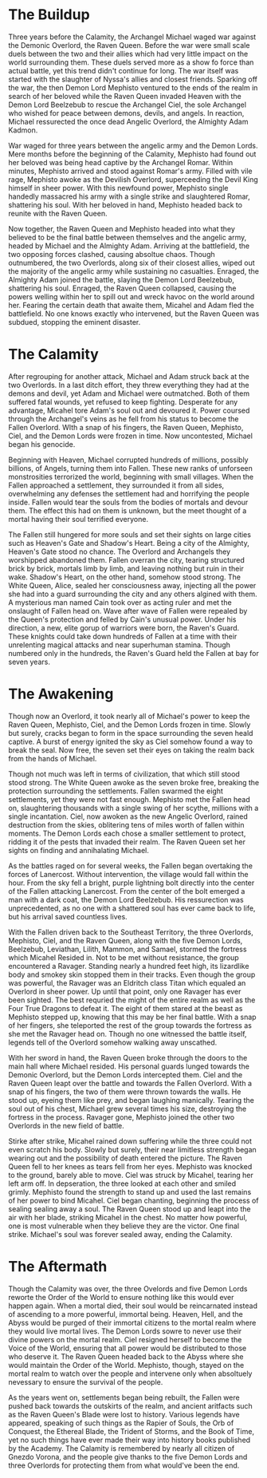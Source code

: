 # The Buildup
Three years before the Calamity, the Archangel Michael waged war against the Demonic Overlord, the Raven Queen. Before the war were small scale duels between the two and their allies which had very little impact on the world surrounding them. These duels served more as a show fo force than actual battle, yet this trend didn't continue for long. The war itself was started with the slaughter of Nyssa's allies and closest friends. Sparking off the war, the then Demon Lord Mephisto ventured to the ends of the realm in search of her beloved while the Raven Queen invaded Heaven with the Demon Lord Beelzebub to rescue the Archangel Ciel, the sole Archangel who wished for peace between demons, devils, and angels. In reaction, Michael ressurected the once dead Angelic Overlord, the Almighty Adam Kadmon. 

War waged for three years between the angelic army and the Demon Lords. Mere months before the beginning of the Calamity, Mephisto had found out her beloved was being head captive by the Archangel Romar. Within minutes, Mephisto arrived and stood against Romar's army. Filled with vile rage, Mephisto awoke as the Devilish Overlord, superceeding the Devil King himself in sheer power. With this newfound power, Mephisto single handedly massacred his army with a single strike and slaughtered Romar, shattering his soul. With her beloved in hand, Mephisto headed back to reunite with the Raven Queen. 

Now together, the Raven Queen and Mephisto headed into what they believed to be the final battle between themselves and the angelic army, headed by Michael and the Almighty Adam. Arriving at the battlefield, the two opposing forces clashed, causing absoltue chaos. Though outnumbered, the two Overlords, along six of their closest allies, wiped out the majority of the angelic army while sustaining no casualties. Enraged, the Almighty Adam joined the battle, slaying the Demon Lord Beelzebub, shattering his soul. Enraged, the Raven Queen collapsed, causing the powers welling within her to spill out and wreck havoc on the world around her. Fearing the certain death that awaite them, Micahel and Adam fled the battlefield. No one knows exactly who intervened, but the Raven Queen was subdued, stopping the eminent disaster. 

# The Calamity
After regrouping for another attack, Michael and Adam struck back at the two Overlords. In a last ditch effort, they threw everything they had at the demons and devil, yet Adam and Michael were outmatched. Both of them suffered fatal wounds, yet refused to keep fighting. Desperate for any advantage, Micahel tore Adam's soul out and devoured it. Power coursed through the Archangel's veins as he fell from his status to become the Fallen Overlord. WIth a snap of his fingers, the Raven Queen, Mephisto, Ciel, and the Demon Lords were frozen in time. Now uncontested, Michael began his genocide. 

Beginning with Heaven, Michael corrupted hundreds of millions, possibly billions, of Angels, turning them into Fallen. These new ranks of unforseen monstrosities terrorized the world, beginning with small villages. When the Fallen approached a settlement, they surrounded it from all sides, overwhelming any defenses the settlement had and horrifying the people inside. Fallen would tear the souls from the bodies of mortals and devour them. The effect this had on them is unknown, but the meet thought of a mortal having their soul terrified everyone. 

The Fallen still hungered for more souls and set their sights on large cities such as Heaven's Gate and Shadow's Heart. Being a city of the Almighty, Heaven's Gate stood no chance. The Overlord and Archangels they worshipped abandoned them. Fallen overran the city, tearing structured brick by brick, mortals limb by limb, and leaving nothing but ruin in their wake. Shadow's Heart, on the other hand, somehow stood strong. The White Queen, Alice, sealed her consciousness away, injecting all the power she had into a guard surrounding the city and any others algined with them. A mysterious man named Cain took over as acting ruler and met the onslaught of Fallen head on. Wave after wave of Fallen were repealed by the Queen's protection and felled by Cain's unusual power. Under his direction, a new, elite gorup of warriors were born, the Raven's Guard. These knights could take down hundreds of Fallen at a time with their unrelenting magical attacks and near superhuman stamina. Though numbered only in the hundreds, the Raven's Guard held the Fallen at bay for seven years. 

# The Awakening
Though now an Overlord, it took nearly all of Michael's power to keep the Raven Queen, Mephisto, Ciel, and the Demon Lords frozen in time. Slowly but surely, cracks began to form in the space surrounding the seven heald captive. A burst of energy ignited the sky as Ciel somehow found a way to break the seal. Now free, the seven set their eyes on taking the realm back from the hands of Michael. 

Though not much was left in terms of civilization, that which still stood stood strong. The White Queen awoke as the seven broke free, breaking the protection surrounding the settlements. Fallen swarmed the eight settlements, yet they were not fast enough. Mephisto met the Fallen head on, slaughtering thousands with a single swing of her scythe, millions with a single incantation. Ciel, now awoken as the new Angelic Overlord, rained destruction from the skies, oblitering tens of miles worth of fallen within moments. The Demon Lords each chose a smaller settlement to protect, ridding it of the pests that invaded their realm. The Raven Queen set her sights on finding and annihalating Michael. 

As the battles raged on for several weeks, the Fallen began overtaking the forces of Lanercost. Without intervention, the village would fall within the hour. From the sky fell a bright, purple lightning bolt directly into the center of the Fallen attacking Lanercost. From the center of the bolt emerged a man with a dark coat, the Demon Lord Beelzebub. His ressurection was unprecedented, as no one with a shattered soul has ever came back to life, but his arrival saved countless lives. 

With the Fallen driven back to the Southeast Territory, the three Overlords, Mephisto, Ciel, and the Raven Queen, along with the five Demon Lords, Beelzebub, Leviathan, Lilith, Mammon, and Samael, stormed the fortress which Micahel Resided in. Not to be met without resistance, the group encountered a Ravager. Standing nearly a hundred feet high, its lizardlike body and smokey skin stopped them in their tracks. Even though the group was powerful, the Ravager was an Eldritch class Titan which equaled an Overlord in sheer power. Up until that point, only one Ravager has ever been sighted. The best requried the might of the entire realm as well as the Four True Dragons to defeat it. The eight of them stared at the beast as Mephisto stepped up, knowing that this may be her final battle. With a snap of her fingers, she teleported the rest of the group towards the fortress as she met the Ravager head on. Though no one witnessed the battle itself, legends tell of the Overlord somehow walking away unscathed. 

With her sword in hand, the Raven Queen broke through the doors to the main hall where Michael resided. His personal guards lunged towards the Demonic Overlord, but the Demon Lords intercepted them. Ciel and the Raven Queen leapt over the battle and towards the Fallen Overlord. With a snap of his fingers, the two of them were thrown towards the walls. He stood up, eyeing them like prey, and began laughing manically. Tearing the soul out of his chest, Michael grew several times his size, destroying the fortress in the process. Ravager gone, Mephisto joined the other two Overlords in the new field of battle. 

Stirke after strike, Micahel rained down suffering while the three could not even scratch his body. Slowly but surely, their near limitless strength began wearing out and the possibility of death entered the picture. The Raven Queen fell to her knees as tears fell from her eyes. Mephisto was knocked to the ground, barely able to move. Ciel was struck by Micahel, tearing her left arm off. In depseration, the three looked at each other and smiled grimly. Mephisto found the strength to stand up and used the last remains of her power to bind Micahel. Ciel began chanting, beginning the process of sealing sealing away a soul. The Raven Queen stood up and leapt into the air with her blade, striking Micahel in the chest. No matter how powerful, one is most vulnerable when they believe they are the victor. One final strike. Michael's soul was forever sealed away, ending the Calamity. 

# The Aftermath
Though the Calamity was over, the three Ovelords and five Demon Lords reworte the Order of the World to ensure nothing like this would ever happen again. When a mortal died, their soul would be reincarnated instead of ascending to a more powerful, immortal being. Heaven, Hell, and the Abyss would be purged of their immortal citizens to the mortal realm where they would live mortal lives. The Demon Lords sowre to never use their divine powers on the mortal realm. Ciel resigned herself to become the Voice of the World, ensuring that all power would be distributed to those who deserve it. The Raven Queen headed back to the Abyss where she would maintain the Order of the World. Mephisto, though, stayed on the mortal realm to watch over the people and intervene only when absoltuely nevessary to ensure the survival of the people. 

As the years went on, settlements began being rebuilt, the Fallen were pushed back towards the outskirts of the realm, and ancient aritfacts such as the Raven Queen's Blade were lost to history. Various legends have appeared, speaking of such things as the Rapier of Souls, the Orb of Conquest, the Ethereal Blade, the Trident of Storms, and the Book of Time, yet no such things have ever made their way into history books published by the Academy. The Calamity is remembered by nearly all citizen of Gnezdo Vorona, and the people give thanks to the five Demon Lords and three Overlords for protecting them from what would've been the end.